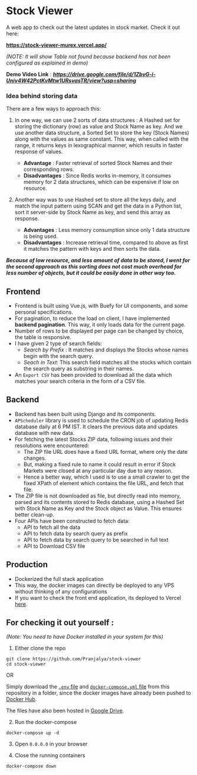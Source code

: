 # Stock Viewer

A web app to check out the latest updates in stock market. Check it out here:

**https://stock-viewer-murex.vercel.app/**

*(NOTE: It will show Table not found because backend has not been configured as explained in demo)*

**Demo Video Link** : ***https://drive.google.com/file/d/1ZbvG-i-Univ4W42PctKvMtw1URsvasTR/view?usp=sharing***

### Idea behind storing data

There are a few ways to approach this:

1. In one way, we can use 2 sorts of data structures : A Hashed set for storing the dictionary (row) as value and Stock Name as key. And we use another data structure, a Sorted Set to store the key (Stock Names) along with the values as same constant. This way, when called with the range, it returns keys in lexographical manner, which results in faster response of values.
    - **Advantage** : Faster retrieval of sorted Stock Names and their corresponding rows.
    - **Disadvantages** : Since Redis works in-memory, it consumes memory for 2 data structures, which can be expensive if low on resource.

2. Another way was to use Hashed set to store all the keys daily, and match the input pattern using SCAN and get the data in a Python list, sort it server-side by Stock Name as key, and send this array as response.
    - **Advantages** : Less memory consumption since only 1 data structure is being used.
    - **Disadvantages** : Increase retrieval time, compared to above as first it matches the pattern with keys and then sorts the data.

**_Because of low resource, and less amount of data to be stored, I went for the second approach as this sorting does not cost much overhead for less number of objects, but it could be easily done in other way too._**

## Frontend

* Frontend is built using Vue.js, with Buefy for UI components, and some personal specifications.
* For pagination, to reduce the load on client, I have implemented **backend pagination**. This way, it only loads data for the current page.
* Number of rows to be displayed per page can be changed by choice, the table is responsive.
* I have given 2 type of search fields:
    - *Search by Prefix* : It matches and displays the Stocks whose names begin with the search query.
    - *Seach in Text*: This search field matches all the stocks which contain the search query as substring in their names.
* An `Export CSV` has been provided to download all the data which matches your search criteria in the form of a CSV file.

## Backend

* Backend has been built using Django and its components.
* `APScheduler` library is used to schedule the CRON job of updating Redis database daily at 6 PM IST. It clears the previous data and updates database with new data.
* For fetching the latest Stocks ZIP data, following issues and their resolutions were encountered:
    - The ZIP file URL does have a fixed URL format, where only the date changes.
    - But, making a fixed rule to name it could result in error if Stock Markets were closed at any particular day due to any reason.
    - Hence a better way, which I used is to use a small crawler to get the fixed XPath of element which contains the file URL, and fetch that file.
* The ZIP file is not downloaded as file, but directly read into memory, parsed and its contents stored to Redis database, using a Hashed Set with Stock Name as Key and the Stock object as Value. This ensures better clean-up.
* Four APIs have been constructed to fetch data:
    - API to fetch all the data
    - API to fetch data by search query as prefix
    - API to fetch data by search query to be searched in full text
    - API to Download CSV file

## Production

* Dockerized the full stack application
* This way, the docker images can directly be deployed to any VPS without thinking of any configurations
* If you want to check the front end application, its deployed to Vercel [here](https://stock-viewer-murex.vercel.app/).

## For checking it out yourself :

*(Note: You need to have Docker installed in your system for this)*

1. Either clone the repo

```
git clone https://github.com/Pranjalya/stock-viewer
cd stock-viewer
```

OR

Simply download the [ `.env` file](https://raw.githubusercontent.com/Pranjalya/stock-viewer/main/.env)  and [ `docker-compose.yml` file](https://raw.githubusercontent.com/Pranjalya/stock-viewer/main/docker-compose.yml) from this repository in a folder, since the docker images have already been pushed to [Docker Hub](https://hub.docker.com/u/pranjalya).

The files have also been hosted in [Google Drive](https://drive.google.com/drive/folders/1GpP_cTdVL67limkpu1wgrp3js9KbqSA8?usp=sharing).

2. Run the docker-compose

```
docker-compose up -d
```

3. Open `0.0.0.0` in your browser

4. Close the running containers

```
docker-compose down
```
